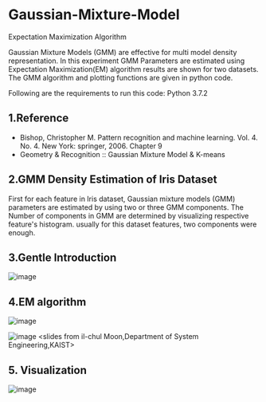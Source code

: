 # Gaussian-Mixture-Model

Expectation Maximization Algorithm

Gaussian Mixture Models (GMM) are effective for multi model density representation. In this experiment GMM Parameters are estimated using Expectation Maximization(EM) algorithm results are shown for two datasets. The GMM algorithm and plotting functions are given in python code.

Following are the requirements to run this code: Python 3.7.2

## 1.Reference
- Bishop, Christopher M. Pattern recognition and machine learning. Vol. 4. No. 4. New York: springer, 2006. Chapter 9
- Geometry & Recognition :: Gaussian Mixture Model & K-means

## 2.GMM Density Estimation of Iris Dataset

First for each feature in Iris dataset, Gaussian mixture models (GMM) parameters are estimated by using two or three GMM components. The Number of components in GMM are determined by visualizing respective feature's histogram. usually for this dataset features, two components were enough.

## 3.Gentle Introduction
![image](https://user-images.githubusercontent.com/53164959/83671807-3eb5a280-a610-11ea-9663-c3110bb36adc.png)

## 4.EM algorithm
![image](https://user-images.githubusercontent.com/53164959/83671905-63aa1580-a610-11ea-85f3-b560e154ee7e.png)

![image](https://user-images.githubusercontent.com/53164959/83671970-7c1a3000-a610-11ea-92e5-042ac69f5f32.png)
                              <slides from il-chul Moon,Department of System Engineering,KAIST>
## 5. Visualization

![image](https://user-images.githubusercontent.com/53164959/83673010-26df1e00-a612-11ea-9c7e-0ea568546793.png)
